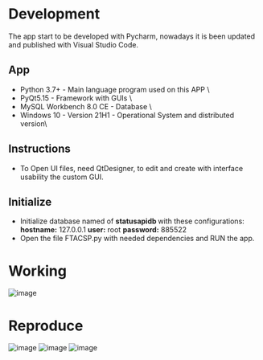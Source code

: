 # Development
The app start to be developed with Pycharm, nowadays it is been updated and published with Visual Studio Code.

## App

- Python 3.7+ - Main language program used on this APP \
- PyQt5.15 - Framework with GUIs \
- MySQL Workbench 8.0 CE - Database \
- Windows 10 - Version 21H1 - Operational System and distributed version\


## Instructions

- To Open UI files, need QtDesigner, to edit and create with interface usability the custom GUI.


## Initialize

- Initialize database named of <b> statusapidb </b> with these configurations: <b>hostname:</b> 127.0.0.1 <b>user:</b> root <b>password:</b> 885522
- Open the file FTACSP.py with needed dependencies and RUN the app.

# Working

![image](https://user-images.githubusercontent.com/12383980/126010865-82dded4f-bcef-4093-b24b-5032a020e799.png)


# Reproduce 

![image](https://user-images.githubusercontent.com/12383980/126011008-2c9a421d-0dd3-45d0-945d-943d7a65b0da.png)
![image](https://user-images.githubusercontent.com/12383980/126011025-36d24a98-b9c6-4ce8-9acd-edb0d27e8e06.png)
![image](https://user-images.githubusercontent.com/12383980/126011041-5b177dd4-3865-4aef-8ed6-6cfeb5ecd03d.png)

